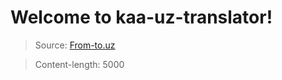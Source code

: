 ﻿# Welcome to kaa-uz-translator!

> Source: [From-to.uz](https://from-to.uz)

> Content-length: 5000
